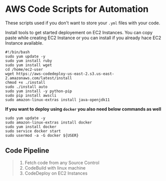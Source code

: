 # AWS Code Scripts for Automation

These scripts used if you don't want to store your `.yml` files with your code.

Install tools to get started deployement on EC2 Instances.
You can copy paste while creating EC2 Instance or you can install if you already hace EC2 Instance available.

```
#!/bin/bash
sudo yum update -y
sudo yum install ruby
sudo yum install wget
cd /home/ec2-user
wget https://aws-codedeploy-us-east-2.s3.us-east-2.amazonaws.com/latest/install
chmod +x ./install
sudo ./install auto
sudo yum install -y python-pip
sudo pip install awscli
sudo amazon-linux-extras install java-openjdk11
```

**If you want to deploy using `docker` you also need below commands as well**
```
sudo yum update -y
sudo amazon-linux-extras install docker
sudo yum install docker
sudo service docker start
sudo usermod -a -G docker ${USER}
```

## Code Pipeline
> 1. Fetch code from any Source Control
> 2. CodeBuild with linux machine
> 3. CodeDeploy on EC2 Instances
